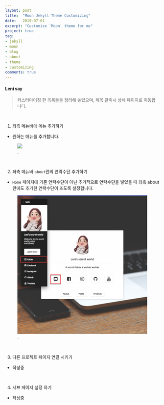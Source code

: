 ```yaml
---
layout: post
title:  "Moon Jekyll Theme Customizing"
date:   2019-07-01
excerpt: "Customize `Moon` theme for me"
project: true
tag:
- jekyll
- moon
- blog
- about
- theme
- customizing
comments: true
---
```


#### Leni say
> 커스터마이징 한 목록들을 정리해 놓았으며, 제목 클릭시 상세 페이지로 이동합니다.

<br>

1. 좌측 메뉴바에 메뉴 추가하기
  - 원하는 메뉴를 추가합니다.

<figure>
    <a href="https://tshop.r10s.jp/palm-nut/cabinet/04917692/06307020/imgrc0075706047.jpg?fitin=330:330"><img src="https://tshop.r10s.jp/palm-nut/cabinet/04917692/06307020/imgrc0075706047.jpg?fitin=330:330"></a>
    <figcaption><a href="https://tshop.r10s.jp/palm-nut/cabinet/04917692/06307020/imgrc0075706047.jpg?fitin=330:330/"></a>.</figcaption>
</figure>

<br>

2. 좌측 메뉴바 `about`란의 연락수단 추가하기
  - `Home` 페이지에 기존 연락수단이 아닌 추가적으로 연락수단을 넣었을 때 좌측 about 란에도 추가한 연락수단이 뜨도록 설정합니다.

<figure>
    <a href="/_posts/2019-07-01-customizing/addCount.png?raw=true"><img src="/_posts/2019-07-01-customizing/addCount.png?raw=true"></a>
    <figcaption><a href="/_posts/2019-07-01-customizing/addCount.png?raw=true"></a>.</figcaption>
</figure>

<br>

3. 다른 프로젝트 페이지 연결 시키기
  - 작성중

<br>

4. 서브 페이지 설정 하기
  - 작성중
